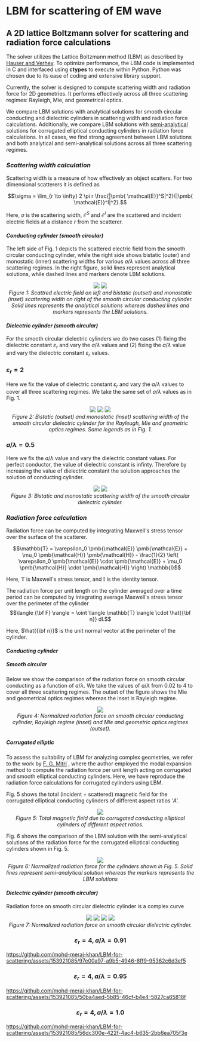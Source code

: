 # LBM for scattering of EM wave

## A 2D lattice Boltzmann solver for scattering and radiation force calculations

The solver utilizes the Lattice Boltzmann method (LBM) as described by [Hauser and Verhey](https://doi.org/10.1103/PhysRevE.96.063306). 
To optimize performance, the LBM code is implemented in C and interfaced using <b>ctypes</b> to execute within Python. Python was chosen 
due to its ease of coding and extensive library support.

Currently, the solver is designed to compute scattering width and radiation force for 2D geometries. It performs effectively across all three scattering regimes: Rayleigh, Mie, and geometrical optics.


We compare LBM solutions with analytical solutions for smooth circular conducting and dielectric cylinders in scattering width and radiation force calculations. Additionally, we compare LBM solutions with [semi-analytical](https://doi.org/10.1364/OSAC.2.000298) solutions for corrugated elliptical conducting cylinders in radiation force calculations. In all cases, we find strong agreement between LBM solutions and both analytical and semi-analytical solutions across all three scattering regimes.


### _Scattering width calculation_

Scattering width is a measure of how effectively an object scatters. For two dimensional scatterers it is defined as

$$\sigma = \lim_{r \to \infty} 2 \pi r \frac{|\pmb{ \mathcal{E}}^S|^2}{|\pmb{ \mathcal{E}}^I|^2}.$$

Here, $\sigma$ is the scattering width, $\pmb{ \mathcal{E}}^S$ and $\pmb{ \mathcal{E}}^I$ are the scattered and incident electric fields at a distance $r$ from the scatterer.



#### _Conducting cylinder (smooth circular)_


The left side of Fig. 1 depicts the scattered electric field from the smooth circular conducting cylinder, while the right side shows bistatic (outer) and monostatic (inner) scattering widths for various $a / \lambda$ values across all three scattering regimes. In the right figure, solid lines represent analytical solutions, while dashed lines and markers denote LBM solutions.


<p align="center">
    <img src="https://github.com/mohd-meraj-khan/LBM-for-scattering/blob/main/Media/PEC_Es_2D_2_column.svg" style="display: inline-block;">
    <img src="https://github.com/mohd-meraj-khan/LBM-for-scattering/raw/main/Media/RCS_PEC.svg" style="display: inline-block;">
  <br>
  <em>Figure 1: Scattred electric field on left and bistatic (outset) and monostatic (inset) scattering width on right of the smooth circular conducting cylinder.
      Solid lines represents the analytical solutions whereas dashed lines and markers represents the LBM solutions.</em>
</p>







#### _Dielectric cylinder (smooth circular)_

For the smooth circular dielectric cylinders we do two cases (1) fixing the dielectric constant $\varepsilon_r$ and vary the $a / \lambda$ values and (2) fixing the $a / \lambda$ value and vary the dielectric constant $\varepsilon_r$ values.

 ### $\varepsilon_r = 2$

Here we fix the value of dielectric constant $\varepsilon_r$ and vary the $a / \lambda$ values to cover all three scattering regimes. We take the same set of $a / \lambda$ values as in Fig. 1.



<p align="center">
    <img src="https://github.com/mohd-meraj-khan/LBM-for-scattering/blob/main/Media/RCS_Rayleigh_er_2.0.svg" style="display: inline-block;">
    <img src="https://github.com/mohd-meraj-khan/LBM-for-scattering/blob/main/Media/RCS_Mie_er_2.0.svg" style="display: inline-block;">
    <img src="https://github.com/mohd-meraj-khan/LBM-for-scattering/blob/main/Media/RCS_GO_er_2.0.svg" style="display: inline-block;">
  <br>
  <em>Figure 2: Bistatic (outset) and monostatic (inset) scattering width of the smooth circular dielectric cylinder for the Rayleugh, Mie and geometric optics regimes.
  Same legends as in Fig. 1.</em>
</p>

### $a/ \lambda = 0.5$

Here we fix the $a / \lambda$ value and vary the dielectric constant values. For perfect conductor, the value of dielectric constant is infinty. Therefore by increasing the value of dielectric constant the solution approaches the solution of conducting cylinder.


<p align="center">
    <img src="https://github.com/mohd-meraj-khan/LBM-for-scattering/blob/main/Media/BRCS_ratio_0.5.svg" style="display: inline-block;">
    <img src="https://github.com/mohd-meraj-khan/LBM-for-scattering/blob/main/Media/MRCS_ratio_0.5.svg" style="display: inline-block;">
  <br>
  <em>Figure 3: Bistatic and monostatic scattering width of the smooth circular dielectric cylinder.</em>
</p>



### _Radiation force calculation_

Radiation force can be computed by integrating Maxwell's stress tensor over the surface of the scatterer.

$$\mathbb{T} = \varepsilon_0 \pmb{\mathcal{E}} \pmb{\mathcal{E}} + \mu_0 \pmb{\mathcal{H}} \pmb{\mathcal{H}} - \frac{1}{2} \left( \varepsilon_0 \pmb{\mathcal{E}} \cdot \pmb{\mathcal{E}} + \mu_0 \pmb{\mathcal{H}} \cdot \pmb{\mathcal{H}} \right) \mathbb{I}$$

Here, $\mathbb{T}$ is Maxwell's stress tensor, and $\mathbb{I}$ is the identity tensor.

The radiation force per unit length on the cylinder averaged over a time period can be computed by integrating average Maxwell's stress tensor over the perimeter of the cylinder
$$\langle {\bf F} \rangle = \oint \langle \mathbb{T} \rangle \cdot  \hat{{\bf n}} dl.$$

Here, $\hat{{\bf n}}$ is the unit normal vector at the perimeter of the cylinder.



#### _Conducting cylinder_



##### _Smooth circular_

Below we show the comparison of the radiation force on smooth circular conducting as a function of $a / \lambda$. We take the values of $a / \lambda$ from $0.02$ to $4$ to cover all three scattering regimes. The outset of the figure shows the Mie and geometrical optics regimes whereas the inset is Rayleigh regime.


<p align="center">
    <img src="https://github.com/mohd-meraj-khan/LBM-for-scattering/blob/main/Media/FxPEC.svg" style="display: inline-block;">
  <br>
  <em>Figure 4: Normalized radiation force on smooth circular conducting cylinder, Rayleigh regime (inset) and Mie and geometric optics regimes (outset).</em>
</p>


##### _Corrugated elliptic_


To assess the suitability of LBM for analyzing complex geometries, we refer to the work by [F. G. Mitri](https://doi.org/10.1364/OSAC.2.000298) , where the author employed the modal expansion method to compute the radiation force per unit length acting on corrugated and smooth elliptical conducting cylinders. Here, we have reproduce the radiation force calculations for corrugated cylinders using LBM.

Fig. 5 shows the total (incident + scattered) magnetic field for the corrugated elliptical conducting cylinders of different aspect ratios $'A'$.


<p align="center">
    <img src="https://github.com/mohd-meraj-khan/LBM-for-scattering/blob/main/Media/corrugatedSnap.svg" style="display: inline-block;">
  <br>
  <em>Figure 5: Total magnetic field due to corrugated conducting elliptical cylinders of different aspect ratios.</em>
</p>

Fig. 6 shows the comparison of the LBM solution with the semi-analytical solutions of the radiation force for the corrugated elliptical conducting cylinders shown in Fig. 5.

<p align="center">
    <img src="https://github.com/mohd-meraj-khan/LBM-for-scattering/blob/main/Media/corrugatedPEC.svg" style="display: inline-block;">
  <br>
  <em>Figure 6: Normalized radiation force for the cylinders shown in Fig. 5. Solid lines represent semi-analytical solution whereas the markers represents the LBM solutions</em>
</p>


#### _Dielectric cylinder (smooth circular)_

Radiation force on smooth circular dielectric cylinder is a complex curve


<p align="center">
    <img src="https://github.com/mohd-meraj-khan/LBM-for-scattering/blob/main/Media/FxRayleigh.svg" style="display: inline-block;">
    <img src="https://github.com/mohd-meraj-khan/LBM-for-scattering/blob/main/Media/FxMie.svg" style="display: inline-block;">
    <img src="https://github.com/mohd-meraj-khan/LBM-for-scattering/blob/main/Media/FxGO.svg" style="display: inline-block;">
    <img src="https://github.com/mohd-meraj-khan/LBM-for-scattering/blob/main/Media/FxExactLog.svg" style="display: inline-block;">
  <br>
  <em>Figure 7: Normalized radiation force on smooth circular dielectric cylinder.</em>
</p>


### $$\varepsilon_r = 4, a/ \lambda = 0.91$$


https://github.com/mohd-meraj-khan/LBM-for-scattering/assets/153921085/97e00a97-a9b5-4946-8ff9-95362c6d3ef5



### $$\varepsilon_r = 4, a/ \lambda = 0.95$$


https://github.com/mohd-meraj-khan/LBM-for-scattering/assets/153921085/50ba4aed-5b85-46cf-b4e4-5827ca65818f



### $$\varepsilon_r = 4, a/ \lambda = 1.0$$


https://github.com/mohd-meraj-khan/LBM-for-scattering/assets/153921085/56dc300e-422f-4ac4-b635-2bb6ea705f3e







